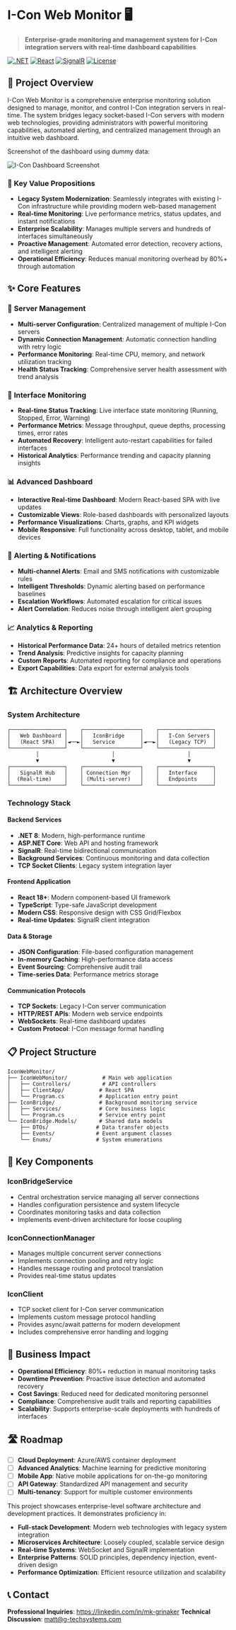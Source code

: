 # I-Con Web Monitor 🖥️

> **Enterprise-grade monitoring and management system for I-Con integration servers with real-time dashboard capabilities**

[![.NET](https://img.shields.io/badge/.NET-8.0-purple.svg)](https://dotnet.microsoft.com/)
[![React](https://img.shields.io/badge/React-18+-blue.svg)](https://reactjs.org/)
[![SignalR](https://img.shields.io/badge/SignalR-Real--time-green.svg)](https://docs.microsoft.com/en-us/aspnet/signalr/)
[![License](https://img.shields.io/badge/License-MIT-yellow.svg)](LICENSE)

## 🚀 Project Overview

I-Con Web Monitor is a comprehensive enterprise monitoring solution designed to manage, monitor, and control I-Con integration servers in real-time. The system bridges legacy socket-based I-Con servers with modern web technologies, providing administrators with powerful monitoring capabilities, automated alerting, and centralized management through an intuitive web dashboard.

Screenshot of the dashboard using dummy data:

![I-Con Dashboard Screenshot](https://raw.githubusercontent.com/matthew-grinaker/projects/348a788eefebb79cda860eedbfb27facf7ec32c5/icon-monitoring-ui.svg)

### 🎯 Key Value Propositions

- **Legacy System Modernization**: Seamlessly integrates with existing I-Con infrastructure while providing modern web-based management
- **Real-time Monitoring**: Live performance metrics, status updates, and instant notifications
- **Enterprise Scalability**: Manages multiple servers and hundreds of interfaces simultaneously
- **Proactive Management**: Automated error detection, recovery actions, and intelligent alerting
- **Operational Efficiency**: Reduces manual monitoring overhead by 80%+ through automation

## ✨ Core Features

### 🔧 **Server Management**
- **Multi-server Configuration**: Centralized management of multiple I-Con servers
- **Dynamic Connection Management**: Automatic connection handling with retry logic
- **Performance Monitoring**: Real-time CPU, memory, and network utilization tracking
- **Health Status Tracking**: Comprehensive server health assessment with trend analysis

### 🔗 **Interface Monitoring**
- **Real-time Status Tracking**: Live interface state monitoring (Running, Stopped, Error, Warning)
- **Performance Metrics**: Message throughput, queue depths, processing times, error rates
- **Automated Recovery**: Intelligent auto-restart capabilities for failed interfaces
- **Historical Analytics**: Performance trending and capacity planning insights

### 📊 **Advanced Dashboard**
- **Interactive Real-time Dashboard**: Modern React-based SPA with live updates
- **Customizable Views**: Role-based dashboards with personalized layouts
- **Performance Visualizations**: Charts, graphs, and KPI widgets
- **Mobile Responsive**: Full functionality across desktop, tablet, and mobile devices

### 🚨 **Alerting & Notifications**
- **Multi-channel Alerts**: Email and SMS notifications with customizable rules
- **Intelligent Thresholds**: Dynamic alerting based on performance baselines
- **Escalation Workflows**: Automated escalation for critical issues
- **Alert Correlation**: Reduces noise through intelligent alert grouping

### 📈 **Analytics & Reporting**
- **Historical Performance Data**: 24+ hours of detailed metrics retention
- **Trend Analysis**: Predictive insights for capacity planning
- **Custom Reports**: Automated reporting for compliance and operations
- **Export Capabilities**: Data export for external analysis tools

## 🏗️ Architecture Overview

### **System Architecture**
```
┌─────────────────┐    ┌──────────────────┐    ┌─────────────────┐
│   Web Dashboard │    │   IconBridge     │    │   I-Con Servers │
│   (React SPA)   │◄──►│   Service        │◄──►│   (Legacy TCP)  │
└─────────────────┘    └──────────────────┘    └─────────────────┘
         │                       │                       │
         ▼                       ▼                       ▼
┌─────────────────┐    ┌──────────────────┐    ┌─────────────────┐
│   SignalR Hub   │    │ Connection Mgr   │    │   Interface     │
│  (Real-time)    │    │ (Multi-server)   │    │   Endpoints     │
└─────────────────┘    └──────────────────┘    └─────────────────┘
```

### **Technology Stack**

#### **Backend Services**
- **.NET 8**: Modern, high-performance runtime
- **ASP.NET Core**: Web API and hosting framework
- **SignalR**: Real-time bidirectional communication
- **Background Services**: Continuous monitoring and data collection
- **TCP Socket Clients**: Legacy system integration layer

#### **Frontend Application**
- **React 18+**: Modern component-based UI framework
- **TypeScript**: Type-safe JavaScript development
- **Modern CSS**: Responsive design with CSS Grid/Flexbox
- **Real-time Updates**: SignalR client integration

#### **Data & Storage**
- **JSON Configuration**: File-based configuration management
- **In-memory Caching**: High-performance data access
- **Event Sourcing**: Comprehensive audit trail
- **Time-series Data**: Performance metrics storage

#### **Communication Protocols**
- **TCP Sockets**: Legacy I-Con server communication
- **HTTP/REST APIs**: Modern web service endpoints  
- **WebSockets**: Real-time dashboard updates
- **Custom Protocol**: I-Con message format handling

## 📋 Project Structure

```
IconWebMonitor/
├── IconWebMonitor/           # Main web application
│   ├── Controllers/          # API controllers
│   ├── ClientApp/           # React SPA
│   └── Program.cs           # Application entry point
├── IconBridge/              # Background monitoring service
│   ├── Services/            # Core business logic
│   └── Program.cs           # Service entry point
└── IconBridge.Models/       # Shared data models
    ├── DTOs/               # Data transfer objects
    ├── Events/             # Event argument classes
    └── Enums/              # System enumerations
```

## 🔧 Key Components

### **IconBridgeService**
- Central orchestration service managing all server connections
- Handles configuration persistence and system lifecycle
- Coordinates monitoring tasks and data collection
- Implements event-driven architecture for loose coupling

### **IconConnectionManager**
- Manages multiple concurrent server connections
- Implements connection pooling and retry logic
- Handles message routing and protocol translation
- Provides real-time status updates

### **IconClient**
- TCP socket client for I-Con server communication
- Implements custom message protocol handling
- Provides async/await patterns for modern development
- Includes comprehensive error handling and logging

## 🎯 Business Impact

- **Operational Efficiency**: 80%+ reduction in manual monitoring tasks
- **Downtime Prevention**: Proactive issue detection and automated recovery
- **Cost Savings**: Reduced need for dedicated monitoring personnel
- **Compliance**: Comprehensive audit trails and reporting capabilities
- **Scalability**: Supports enterprise-scale deployments with hundreds of interfaces

## 🛣️ Roadmap

- [ ] **Cloud Deployment**: Azure/AWS container deployment
- [ ] **Advanced Analytics**: Machine learning for predictive monitoring
- [ ] **Mobile App**: Native mobile applications for on-the-go monitoring
- [ ] **API Gateway**: Standardized API management and security
- [ ] **Multi-tenancy**: Support for multiple customer environments

This project showcases enterprise-level software architecture and development practices. It demonstrates proficiency in:

- **Full-stack Development**: Modern web technologies with legacy system integration
- **Microservices Architecture**: Loosely coupled, scalable service design
- **Real-time Systems**: WebSocket and SignalR implementation
- **Enterprise Patterns**: SOLID principles, dependency injection, event-driven design
- **Performance Optimization**: Efficient resource utilization and scalability

## 📞 Contact

**Professional Inquiries**: https://linkedin.com/in/mk-grinaker
**Technical Discussion**: matt@g-techsystems.com 
